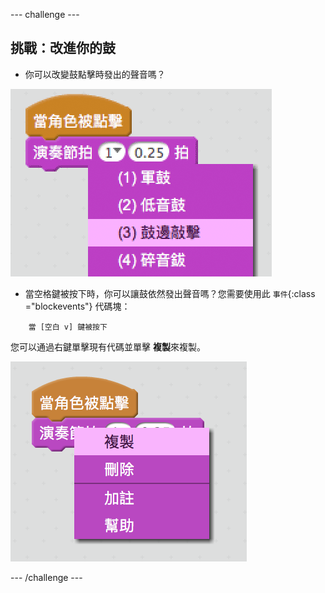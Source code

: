 \--- challenge \---

## 挑戰：改進你的鼓

+ 你可以改變鼓點擊時發出的聲音嗎？

![截圖](images/band-drum-sound.png)

+ 當空格鍵被按下時，你可以讓鼓依然發出聲音嗎？您需要使用此 `事件`{:class ="blockevents"} 代碼塊：

```blocks
    當 [空白 v] 鍵被按下
```

您可以通過右鍵單擊現有代碼並單擊 **複製**來複製。

![截圖](images/band-duplicate-code.png)

\--- /challenge \---